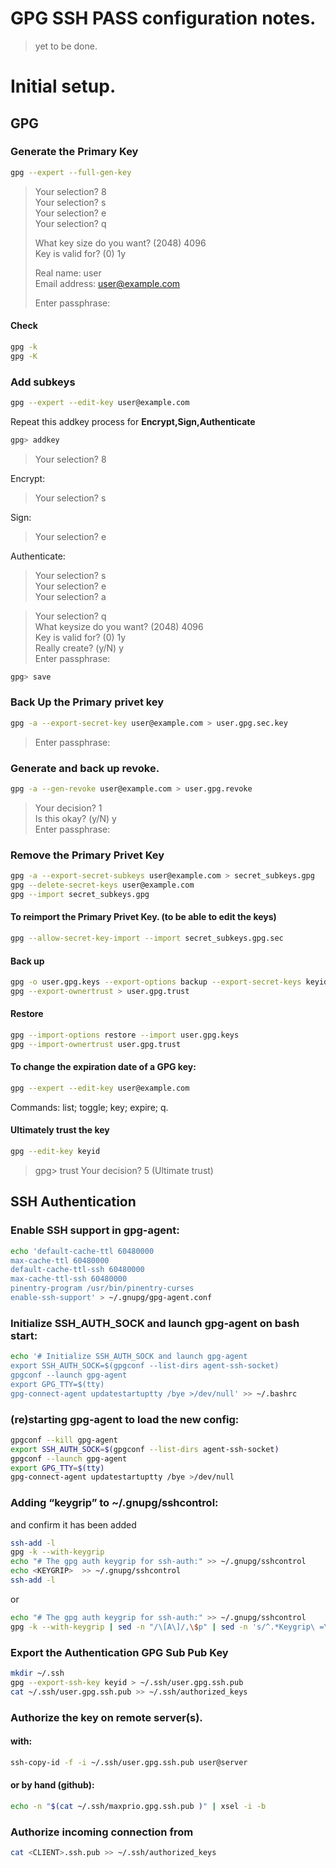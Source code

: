 # GPG SSH PASS configuration notes.
> yet to be done.
# Initial setup.
## GPG
### Generate the Primary Key
```sh
gpg --expert --full-gen-key
```
> Your selection? 8  
> Your selection? s  
> Your selection? e  
> Your selection? q  
>   
> What key size do you want? (2048) 4096  
> Key is valid for? (0) 1y  
>   
> Real name: user  
> Email address: user@example.com  
>   
> Enter passphrase:  
>   
#### Check
```sh
gpg -k
gpg -K
```
### Add subkeys  

```sh
gpg --expert --edit-key user@example.com
```

Repeat this addkey process for **Encrypt,Sign,Authenticate**  
```sh
gpg> addkey
```
> Your selection? 8  

Encrypt: 
> Your selection? s  

Sign:
> Your selection? e  

Authenticate:
> Your selection? s  
> Your selection? e  
> Your selection? a  

> Your selection? q  
> What keysize do you want? (2048) 4096  
> Key is valid for? (0) 1y  
> Really create? (y/N) y  
> Enter passphrase:  
```sh
gpg> save
```
### Back Up the Primary privet key
```sh
gpg -a --export-secret-key user@example.com > user.gpg.sec.key
```
> Enter passphrase:  
### Generate and back up revoke.
```sh
gpg -a --gen-revoke user@example.com > user.gpg.revoke
```
> Your decision? 1  
> Is this okay? (y/N) y  
> Enter passphrase:  
### Remove the Primary Privet Key
```sh
gpg -a --export-secret-subkeys user@example.com > secret_subkeys.gpg
gpg --delete-secret-keys user@example.com
gpg --import secret_subkeys.gpg
```
#### To reimport the Primary Privet Key. (to be able to edit the keys)
```sh
gpg --allow-secret-key-import --import secret_subkeys.gpg.sec
```
#### Back up 
```sh
gpg -o user.gpg.keys --export-options backup --export-secret-keys keyid
gpg --export-ownertrust > user.gpg.trust

```
#### Restore
```sh
gpg --import-options restore --import user.gpg.keys
gpg --import-ownertrust user.gpg.trust
```

#### To change the expiration date of a GPG key:
```sh
gpg --expert --edit-key user@example.com
```
Commands: list; toggle; key; expire; q.

#### Ultimately trust the key

```sh
gpg --edit-key keyid
```
> gpg> trust
> Your decision? 5 (Ultimate trust)

## SSH Authentication
### Enable SSH support in gpg-agent:
```sh
echo 'default-cache-ttl 60480000
max-cache-ttl 60480000
default-cache-ttl-ssh 60480000
max-cache-ttl-ssh 60480000
pinentry-program /usr/bin/pinentry-curses
enable-ssh-support' > ~/.gnupg/gpg-agent.conf
```

### Initialize SSH_AUTH_SOCK and launch gpg-agent on bash start:
```sh
echo '# Initialize SSH_AUTH_SOCK and launch gpg-agent
export SSH_AUTH_SOCK=$(gpgconf --list-dirs agent-ssh-socket)
gpgconf --launch gpg-agent
export GPG_TTY=$(tty)
gpg-connect-agent updatestartuptty /bye >/dev/null' >> ~/.bashrc
```

### (re)starting gpg-agent to load the new config:
```sh
gpgconf --kill gpg-agent
export SSH_AUTH_SOCK=$(gpgconf --list-dirs agent-ssh-socket)
gpgconf --launch gpg-agent
export GPG_TTY=$(tty)
gpg-connect-agent updatestartuptty /bye >/dev/null
```

### Adding  “keygrip” to ~/.gnupg/sshcontrol:
 and confirm it has been added
```sh
ssh-add -l
gpg -k --with-keygrip
echo "# The gpg auth keygrip for ssh-auth:" >> ~/.gnupg/sshcontrol
echo <KEYGRIP>  >> ~/.gnupg/sshcontrol
ssh-add -l
```
or
```sh
echo "# The gpg auth keygrip for ssh-auth:" >> ~/.gnupg/sshcontrol
gpg -k --with-keygrip | sed -n "/\[A\]/,\$p" | sed -n 's/^.*Keygrip\ =\ //p' >> ~/.gnupg/sshcontrol
```
### Export the Authentication GPG Sub Pub Key
```sh
mkdir ~/.ssh
gpg --export-ssh-key keyid > ~/.ssh/user.gpg.ssh.pub
cat ~/.ssh/user.gpg.ssh.pub >> ~/.ssh/authorized_keys
```

### Authorize the key on remote server(s).
#### with:
```sh
ssh-copy-id -f -i ~/.ssh/user.gpg.ssh.pub user@server
```
#### or by hand (github):
```sh
echo -n "$(cat ~/.ssh/maxprio.gpg.ssh.pub )" | xsel -i -b
```
### Authorize incoming connection from <CLIENT>
```sh
cat <CLIENT>.ssh.pub >> ~/.ssh/authorized_keys
```
